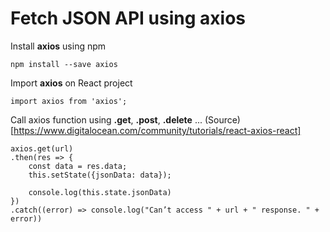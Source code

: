 # Fetch JSON API using axios

Install **axios** using npm

`
npm install --save axios
`

Import **axios** on React project

`
import axios from 'axios';
`

Call axios function using **.get**, **.post**, **.delete** ...
(Source)[https://www.digitalocean.com/community/tutorials/react-axios-react]

```
axios.get(url)
.then(res => {
    const data = res.data;
    this.setState({jsonData: data});

    console.log(this.state.jsonData)
})
.catch((error) => console.log("Can’t access " + url + " response. " + error))
```